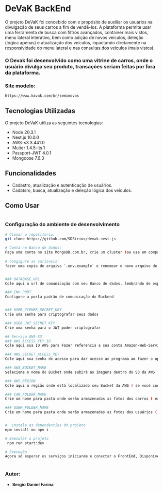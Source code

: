 # DeVaK BackEnd

O projeto DeVaK foi concebido com o propósito de auxiliar os usuários na divulgação de seus carros a fim de vendê-los. A plataforma permite usar uma ferramenta de busca com filtros avançados, container mais vistos, menu lateral interativo, bem como adição de novos veículos, deleção (lógica apenas) e atualização dos veículos, inpactando diretamente na responsividade do menu lateral e nas consultas dos veículos (mais vistos).

### O Devak foi desenvolvido como uma vitrine de carros, onde o usuário divulga seu produto, transações seriam feitas por fora da plataforma.

### Site modelo:

```bash
https://www.kavak.com/br/seminovos

```

## Tecnologias Utilizadas

O projeto DeVaK utiliza as seguintes tecnologias:

- Node          20.3.1
- Nest.js       10.0.0
- AWS-s3        3.441.0
- Multer        1.4.5-lts.1
- Passport-JWT  4.0.1
- Mongoose      7.6.3

## Funcionalidades

- Cadastro, atualização e autenticação de usuários.
- Cadatsro, busca, atualização e deleção lógica dos veículos.

## Como Usar

#
### Configuração do ambiente de desenvolvimento
```bash
# Clonar o repositório:
git clone https://github.com/SDSirius/devak-nest-js

# Conta no Banco de dados:
Faça uma conta no site MongoDB.com.br, crie um cluster (ou use um compartilhado) e crie um Banco de dados dentro dele
 
# Congigure as variaveis:
fazer uma copia do arquivo `.env.example` e renomear o novo arquivo de `.env`, e configurar as variáveis de ambiente no arquivo `.env` 


### DATABASE_URL
Cole aqui a url de comunicação com seu Banco de dados, lembrando de especificar a senha correta no lugar certo ( substitua <password> pela sua senha ).

### ENV_PORT 
Configure a porta padrão de comunicação do Backend


### USER_CYPHER_SECRET_KEY 
Crie uma senha para criptografar seus dados

### USER_JWT_SECRET_KEY 
Crie uma senha para o JWT poder criptografar

## Serviço AWS-S3
### AWS_ACCESS_KEY_ID
Cole aqui sua ID AWS para Fazer referencia a sua conta Amazon-Web-Services

### AWS_SECRET_ACCESS_KEY 
Cole aqui sua senha de acesso para dar acesso ao programa ao fazer o upload das imagens que subirão ( usuários e carros )

### AWS_BUCKET_NAME 
Selecione o nome do Bucket onde subirá as imagens dentro do S3 da AWS

### AWS_REGION
Cole aqui a região onde está localizado seu Bucket da AWS ( se você configurou São Paulo, provavelmente será "sa-east-1" mas é bom confirmar nas configurações do seu Bucket )

### CAR_FOLDER_NAME
Crie um nome para pasta onde serão armazenadas as fotos dos carros ( ex: /Carros )

### USER_FOLDER_NAME
Crie um nome para pasta onde serão armazenadas as fotos dos usuários ( ex: /Usuarios)


#  instale as dependencias do projeto 
npm install ou npm i

# Executar o projeto
 npm run start:dev

# Execução
Agora só esperar os serviços iniciarem e conectar o FrontEnd, Disponível em https://github.com/SDSirius/devak-react-js
```

#
### Autor:
* **Sergio Daniel Farina**